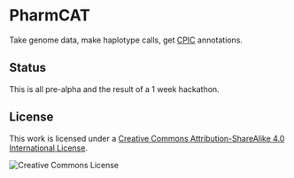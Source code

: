 # PharmCAT

Take genome data, make haplotype calls, get [CPIC](https://cpicpgx.org) annotations.


## Status

This is all pre-alpha and the result of a 1 week hackathon.


## License

This work is licensed under a [Creative Commons Attribution-ShareAlike 4.0 International License](http://creativecommons.org/licenses/by-sa/4.0/).

![Creative Commons License](https://i.creativecommons.org/l/by-sa/4.0/88x31.png)

